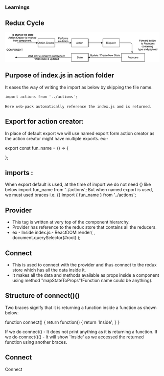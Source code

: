 ### Learnings

## Redux Cycle
   ![Redux Cycle](React-Redux.png)

## Purpose of index.js in action folder

  It eases the way of writing the import as below by skipping the file name.

    import actions from '../actions';

    Here web-pack automatically reference the index.js and is returned.

## Export for action creator:

  In place of default export we will use named export form action creator as the action creator might have multiple exports.
  ex:-

  export const fun_name = () => {

  };

## imports :

  When export default is used, at the time of import we do not need {} like below
    import fun_name from '../actions';
  But when named export is used, we must used braces i.e. {}
    import { fun_name } from '../actions';

## Provider

  - This tag is written at very top of the component hierarchy.
  - Provider has reference to the redux store that contains all the reducers.
  - ex -
    Inside index.js:-
    ReactDOM.render(
      <Provider store={createStore(reducers)}>
        <App />
      </Provider>,
      document.querySelector(#root)
      );

## Connect

  - This is used to connect with the provider and thus connect to the redux store which has all the data inside it.
  - It makes all the data and methods available as props inside a component using method "mapStateToProps"(Function name could be anything).

## Structure of connect()()
  Two braces signify that it is returning a function inside a function as shown below:

  function connect() {
    return function() {
      return 'Inside';
    }
  }

  If we do connect() - It does not print anything as it is returning a function.
  If we do connect()() - It will show 'Inside' as we accessed the returned function using another braces.

## Connect

  Connect
